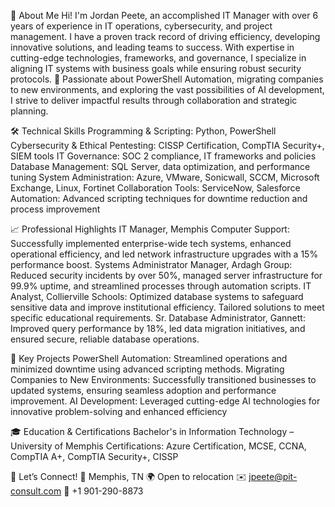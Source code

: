 🌟 About Me
Hi! I'm Jordan Peete, an accomplished IT Manager with over 6 years of experience in IT operations, cybersecurity, and project management. I have a proven track record of driving efficiency, developing innovative solutions, and leading teams to success. With expertise in cutting-edge technologies, frameworks, and governance, I specialize in aligning IT systems with business goals while ensuring robust security protocols.
💼 Passionate about PowerShell Automation, migrating companies to new environments, and exploring the vast possibilities of AI development, I strive to deliver impactful results through collaboration and strategic planning.

🛠️ Technical Skills
Programming & Scripting: Python, PowerShell
Cybersecurity & Ethical Pentesting: CISSP Certification, CompTIA Security+, SIEM tools
IT Governance: SOC 2 compliance, IT frameworks and policies
Database Management: SQL Server, data optimization, and performance tuning
System Administration: Azure, VMware, Sonicwall, SCCM, Microsoft Exchange, Linux, Fortinet
Collaboration Tools: ServiceNow, Salesforce
Automation: Advanced scripting techniques for downtime reduction and process improvement

📈 Professional Highlights
IT Manager, Memphis Computer Support: Successfully implemented enterprise-wide tech systems, enhanced operational efficiency, and led network infrastructure upgrades with a 15% performance boost.
Systems Administrator Manager, Ardagh Group: Reduced security incidents by over 50%, managed server infrastructure for 99.9% uptime, and streamlined processes through automation scripts.
IT Analyst, Collierville Schools: Optimized database systems to safeguard sensitive data and improve institutional efficiency. Tailored solutions to meet specific educational requirements.
Sr. Database Administrator, Gannett: Improved query performance by 18%, led data migration initiatives, and ensured secure, reliable database operations.

🎯 Key Projects
PowerShell Automation: Streamlined operations and minimized downtime using advanced scripting methods.
Migrating Companies to New Environments: Successfully transitioned businesses to updated systems, ensuring seamless adoption and performance improvement.
AI Development: Leveraged cutting-edge AI technologies for innovative problem-solving and enhanced efficiency

🎓 Education & Certifications
Bachelor's in Information Technology – University of Memphis
Certifications: Azure Certification, MCSE, CCNA, CompTIA A+, CompTIA Security+, CISSP

📧 Let’s Connect!
📍 Memphis, TN  🌍 Open to relocation
✉️ jpeete@pit-consult.com  📱 +1 901-290-8873

